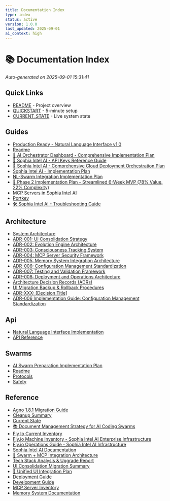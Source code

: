 ```yaml
---
title: Documentation Index
type: index
status: active
version: 1.0.0
last_updated: 2025-09-01
ai_context: high
---
```


# 📚 Documentation Index

_Auto-generated on 2025-09-01 15:31:41_

## Quick Links

- [README](../README.md) - Project overview
- [QUICKSTART](../QUICKSTART.md) - 5-minute setup
- [CURRENT_STATE](CURRENT_STATE.md) - Live system state

## Guides

- [Production Ready - Natural Language Interface v1.0](guides/deployment/PRODUCTION_READY.md)
- [Readme](guides/deployment/README.md)
- [🚀 AI Orchestrator Dashboard - Comprehensive Implementation Plan](guides/development/AI_ORCHESTRATOR_COMPREHENSIVE_PLAN.md)
- [🔐 Sophia Intel AI - API Keys Reference Guide](guides/development/API_KEYS_GUIDE.md)
- [🚀 Sophia Intel AI - Comprehensive Cloud Deployment Orchestration Plan](guides/development/COMPREHENSIVE_ORCHESTRATION_PLAN.md)
- [Sophia Intel AI - Implementation Plan](guides/development/IMPLEMENTATION_PLAN.md)
- [NL-Swarm Integration Implementation Plan](guides/development/NL_SWARM_INTEGRATION_PLAN.md)
- [🚀 Phase 2 Implementation Plan - Streamlined 6-Week MVP (78% Value, 22% Complexity)](guides/development/PHASE_2_IMPLEMENTATION_PLAN.md)
- [MCP Servers in Sophia Intel AI](guides/integrations/MCP_SERVERS_INFO.md)
- [Portkey](guides/integrations/portkey.md)
- [🛠️ Sophia Intel AI - Troubleshooting Guide](guides/operations/troubleshooting.md)

## Architecture

- [System Architecture](architecture/README.md)
- [ADR-001: UI Consolidation Strategy](architecture/decisions/ADR-001.md)
- [ADR-002: Evolution Engine Architecture](architecture/decisions/ADR-002.md)
- [ADR-003: Consciousness Tracking System](architecture/decisions/ADR-003.md)
- [ADR-004: MCP Server Security Framework](architecture/decisions/ADR-004.md)
- [ADR-005: Memory System Integration Architecture](architecture/decisions/ADR-005.md)
- [ADR-006: Configuration Management Standardization](architecture/decisions/ADR-006.md)
- [ADR-007: Testing and Validation Framework](architecture/decisions/ADR-007.md)
- [ADR-008: Deployment and Operations Architecture](architecture/decisions/ADR-008.md)
- [Architecture Decision Records (ADRs)](architecture/decisions/README.md)
- [UI Migration Backup & Rollback Procedures](architecture/decisions/UI-MIGRATION-BACKUP.md)
- [ADR-XXX: [Decision Title]](architecture/decisions/template.md)
- [ADR-006 Implementation Guide: Configuration Management Standardization](configuration/ADR-006-IMPLEMENTATION-GUIDE.md)

## Api

- [Natural Language Interface Implementation](api/NL_INTERFACE_README.md)
- [API Reference](api/README.md)

## Swarms

- [AI Swarm Preparation Implementation Plan](swarms/AI_SWARM_PREPARATION.md)
- [Readme](swarms/README.md)
- [Protocols](swarms/protocols.md)
- [Safety](swarms/safety.md)

## Reference

- [Agno 1.8.1 Migration Guide](AGNO_MIGRATION_GUIDE.md)
- [Cleanup Summary](CLEANUP_SUMMARY.md)
- [Current State](CURRENT_STATE.md)
- [📚 Document Management Strategy for AI Coding Swarms](DOCUMENT_MANAGEMENT_STRATEGY.md)
- [Fly Io Current Inventory](FLY_IO_CURRENT_INVENTORY.md)
- [Fly.io Machine Inventory - Sophia Intel AI Enterprise Infrastructure](FLY_IO_MACHINE_INVENTORY.md)
- [Fly.io Operations Guide - Sophia Intel AI Infrastructure](FLY_IO_OPERATIONS_GUIDE.md)
- [Sophia Intel AI Documentation](README.md)
- [🚀 Swarm + MCP Integration Architecture](SWARM_MCP_INTEGRATION.md)
- [Tech Stack Analysis & Upgrade Report](TECH_STACK_ANALYSIS.md)
- [UI Consolidation Migration Summary](UI-CONSOLIDATION-MIGRATION-SUMMARY.md)
- [🎨 Unified UI Integration Plan](UI_INTEGRATION_PLAN.md)
- [Deployment Guide](deployment/README.md)
- [Development Guide](development/README.md)
- [MCP Server Inventory](mcp-ui/inventory.md)
- [Memory System Documentation](memory/README.md)
